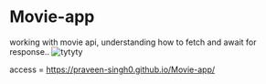 # Movie-app
working with movie api, understanding how to fetch and await for response..
![tytyty](https://user-images.githubusercontent.com/108598845/229264273-c4b6d96d-b65e-4507-9a60-90b164e9c62a.JPG)

access = https://praveen-singh0.github.io/Movie-app/
